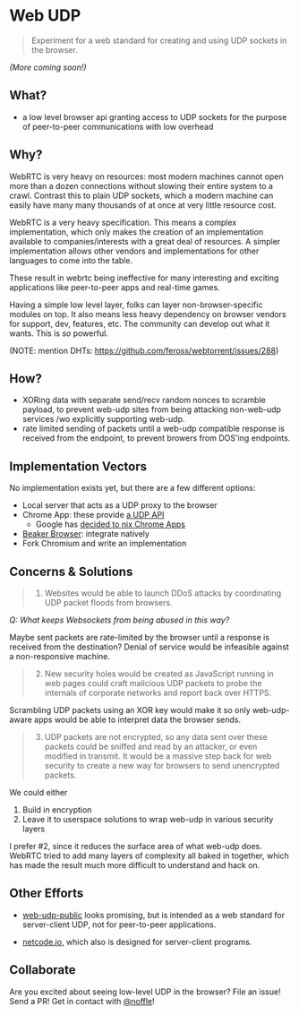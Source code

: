 # Web UDP
> Experiment for a web standard for creating and using UDP sockets in the browser.

*(More coming soon!)*

## What?

- a low level browser api granting access to UDP sockets for the purpose of peer-to-peer communications with low overhead

## Why?

WebRTC is very heavy on resources: most modern machines cannot open more than a
dozen connections without slowing their entire system to a crawl. Contrast this
to plain UDP sockets, which a modern machine can easily have many many thousands
of at once at very little resource cost.

WebRTC is a very heavy specification. This means a complex implementation, which
only makes the creation of an implementation available to companies/interests
with a great deal of resources. A simpler implementation allows other vendors
and implementations for other languages to come into the table.

These result in webrtc being ineffective for many interesting and exciting
applications like peer-to-peer apps and real-time games.

Having a simple low level layer, folks can layer non-browser-specific modules on
top. It also means less heavy dependency on browser vendors for support, dev,
features, etc. The community can develop out what it wants. This is *so*
powerful.

(NOTE: mention DHTs: https://github.com/feross/webtorrent/issues/288)

## How?

- XORing data with separate send/recv random nonces to scramble payload, to
  prevent web-udp sites from being attacking non-web-udp services /wo explicitly
  supporting web-udp.
- rate limited sending of packets until a web-udp compatible response is
  received from the endpoint, to prevent browers from DOS'ing endpoints.

## Implementation Vectors

No implementation exists yet, but there are a few different options:

- Local server that acts as a UDP proxy to the browser
- Chrome App: these provide [a UDP API](https://developer.chrome.com/apps/sockets_udp)
  - Google has [decided to nix Chrome Apps](https://blog.chromium.org/2016/08/from-chrome-apps-to-web.html)
- [Beaker Browser](https://github.com/beakerbrowser/beaker): integrate natively
- Fork Chromium and write an implementation

## Concerns & Solutions

> 1. Websites would be able to launch DDoS attacks by coordinating UDP packet
>    floods from browsers.

*Q: What keeps Websockets from being abused in this way?*

Maybe sent packets are rate-limited by the browser until a response is received
from the destination? Denial of service would be infeasible against a
non-responsive machine.

> 2. New security holes would be created as JavaScript running in web pages
>    could craft malicious UDP packets to probe the internals of corporate
>    networks and report back over HTTPS.

Scrambling UDP packets using an XOR key would make it so only web-udp-aware apps
would be able to interpret data the browser sends.

> 3. UDP packets are not encrypted, so any data sent over these packets could be
>    sniffed and read by an attacker, or even modified in transmit. It would be
>    a massive step back for web security to create a new way for browsers to
>    send unencrypted packets.

We could either

1. Build in encryption
2. Leave it to userspace solutions to wrap web-udp in various security layers

I prefer #2, since it reduces the surface area of what web-udp does. WebRTC
tried to add many layers of complexity all baked in together, which has made the
result much more difficult to understand and hack on.

## Other Efforts

- [web-udp-public](https://github.com/Maksims/web-udp-public/) looks promising,
  but is intended as a web standard for server-client UDP, not for peer-to-peer
  applications.

- [netcode.io](https://github.com/RedpointGames/netcode.io-browser), which also
  is designed for server-client programs.

## Collaborate

Are you excited about seeing low-level UDP in the browser? File an issue! Send a
PR! Get in contact with [@noffle](https://twitter.com/noffle)!
